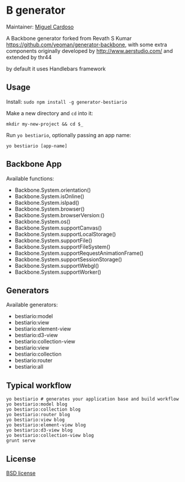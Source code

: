 # B generator


Maintainer: [Miguel Cardoso](https://github.com/Thr44)

A Backbone generator forked from Revath S Kumar https://github.com/yeoman/generator-backbone, with some extra components originally developed by http://www.aerstudio.com/ and extended by thr44

by default it uses Handlebars framework





## Usage

Install: `sudo npm install -g generator-bestiario`

Make a new directory and `cd` into it:
```
mkdir my-new-project && cd $_
```

Run `yo bestiario`, optionally passing an app name:
```
yo bestiario [app-name]
```

## Backbone App

Available functions:

  - Backbone.System.orientation()
  - Backbone.System.isOnline()
  - Backbone.System.isIpad()
  - Backbone.System.browser()
  - Backbone.System.browserVersion:()
  - Backbone.System.os()
  - Backbone.System.supportCanvas()
  - Backbone.System.supportLocalStorage()
  - Backbone.System.supportFile()
  - Backbone.System.supportFileSystem()
  - Backbone.System.supportRequestAnimationFrame()
  - Backbone.System.supportSessionStorage()
  - Backbone.System.supportWebgl()
  - Backbone.System.supportWorker()


## Generators

Available generators:

- bestiario:model
- bestiario:view
- bestiario:element-view
- bestiario:d3-view
- bestiario:collection-view
- bestiario:view
- bestiario:collection
- bestiario:router
- bestiario:all

## Typical workflow

```
yo bestiario # generates your application base and build workflow
yo bestiario:model blog
yo bestiario:collection blog
yo bestiario:router blog
yo bestiario:view blog
yo bestiario:element-view blog
yo bestiario:d3-view blog
yo bestiario:collection-view blog
grunt serve
```


## License

[BSD license](http://opensource.org/licenses/bsd-license.php)
